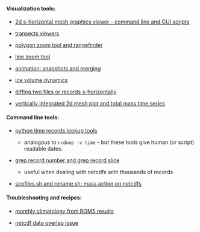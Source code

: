 #### Visualization tools:

* [2d s-horizontal mesh graphics viewer - command line and GUI scripts](https://github.com/aleatorius/roms_mypytools/blob/master/wiki/pyview.markdown)


* [transects viewers](https://github.com/aleatorius/roms_mypytools/blob/master/wiki/pytrans.markdown)

* [polygon zoom tool and rangefinder](https://github.com/aleatorius/roms_mypytools/blob/master/wiki/polygon_zoom.markdown)

* [line zoom tool](https://github.com/aleatorius/roms_mypytools/blob/master/wiki/linezoom.markdown)

* [animation: snapshots and merging](https://github.com/aleatorius/roms_mypytools/wiki/animation)

* [ice volume dynamics](https://github.com/aleatorius/roms_mypytools/wiki/ice_volume)

* [diffing two files or records s-horizontally](https://github.com/aleatorius/roms_mypytools/wiki/pydiff)

* [vertically integrated 2d mesh plot and total mass time series](https://github.com/aleatorius/roms_mypytools/wiki/vertically_integrated_mesh)

#### Command line tools:

* [python time records lookup tools](https://github.com/aleatorius/roms_mypytools/wiki/ncdates)
  * analogous to `ncdump -v time` - but these tools give human (or script) readable dates.

* [grep record number and grep record slice](https://github.com/aleatorius/roms_mypytools/wiki/grepslice)

  * useful when dealing with netcdfs with thousands of records

* [scpfiles.sh and rename.sh: mass action on netcdfs](https://github.com/aleatorius/roms_mypytools/wiki/scpfiles)

#### Troubleshooting and recipes:

* [monthly climatology from ROMS results](https://github.com/aleatorius/roms_mypytools/wiki/clim_from_roms)

* [netcdf data overlap issue](https://github.com/aleatorius/roms_mypytools/wiki/overlap_solution)
